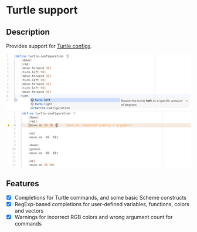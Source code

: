 # Turtle support

## Description

Provides support for [Turtle configs][turtle].

[turtle]: https://github.com/EmilyGraceSeville7cf/tinyscheme-turtle?tab=readme-ov-file#configuration-script-commands

![screenshot](assets/intellisence-screenshot.jpg)
![screenshot](assets/diagnostics-screenshot.jpg)

## Features

- [x] Completions for Turtle commands, and some basic Scheme constructs
- [x] RegExp-based completions for user-defined variables, functions, colors and vectors
- [x] Warnings for incorrect RGB colors and wrong argument count for commands
